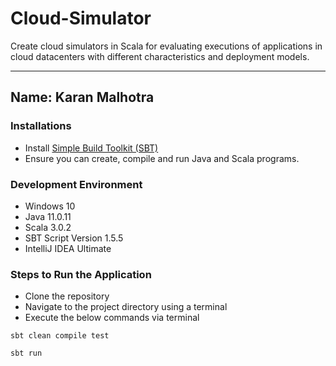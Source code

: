 # Cloud-Simulator
Create cloud simulators in Scala for evaluating executions of applications in cloud datacenters with different characteristics and deployment models.

---
Name: Karan Malhotra
---

### Installations
+ Install [Simple Build Toolkit (SBT)](https://www.scala-sbt.org/1.x/docs/index.html)
+ Ensure you can create, compile and run Java and Scala programs.

### Development Environment
+ Windows 10
+ Java 11.0.11
+ Scala 3.0.2
+ SBT Script Version 1.5.5
+ IntelliJ IDEA Ultimate

### Steps to Run the Application
+ Clone the repository
+ Navigate to the project directory using a terminal
+ Execute the below commands via terminal
```
sbt clean compile test
```
```
sbt run
```
